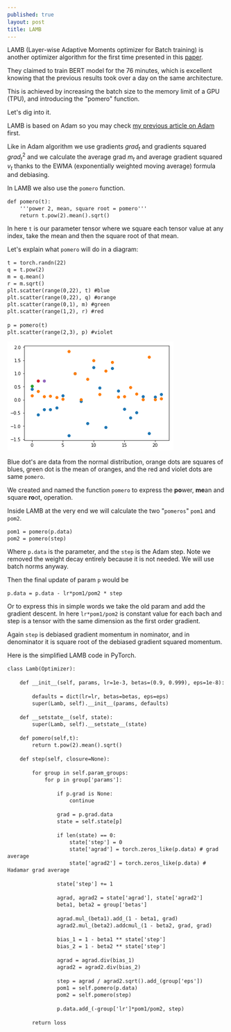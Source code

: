 ```yaml
---
published: true
layout: post
title: LAMB
---
```


LAMB (Layer-wise Adaptive Moments optimizer for Batch training) is another optimizer algorithm for the first time presented in this [paper](https://arxiv.org/abs/1904.00962). 

They claimed to train BERT model for the 76 minutes, which is excellent knowing that the previous results took over a day on the same architecture.

This is achieved by increasing the batch size to the memory limit of a GPU (TPU), and introducing the "pomero" function.

Let's dig into it.

LAMB is based on Adam so you may check [my previous article on Adam](https://dejanbatanjac.github.io/2019/08/29/Adam-and-Adaam.html) first.

Like in Adam algorithm we use gradients $grad_t$ and gradients squared $grad_t^2$ and we calculate the average grad $m_t$ and average gradient squared $v_t$ thanks to the EWMA (exponentially weighted moving average) formula and debiasing.

In LAMB we also use the `pomero` function.

    def pomero(t):
        '''power 2, mean, square root = pomero'''
        return t.pow(2).mean().sqrt()

In here `t` is our parameter tensor where we square each tensor value at any index, take the mean and then the square root of that mean.

Let's explain what `pomero` will do in a diagram:

    t = torch.randn(22)
    q = t.pow(2)
    m = q.mean()
    r = m.sqrt()
    plt.scatter(range(0,22), t) #blue
    plt.scatter(range(0,22), q) #orange
    plt.scatter(range(0,1), m) #green
    plt.scatter(range(1,2), r) #red

    p = pomero(t)
    plt.scatter(range(2,3), p) #violet

![IMG](/images/lamb1.png)

Blue dot's are data from the normal distribution, orange dots are squares of blues, green dot is the mean of oranges, and the red and violet dots are same `pomero`.

We created and named the function `pomero` to express the **po**wer, **me**an and square **ro**ot, operation.

Inside LAMB at the very end we will calculate the two "`pomeros`" `pom1` and `pom2`.

    pom1 = pomero(p.data)
    pom2 = pomero(step)

Where `p.data` is the parameter, and the `step` is the Adam step. Note we removed the weight decay entirely because it is not needed. We will use batch norms anyway.

Then the final update of param `p` would be 

    p.data = p.data - lr*pom1/pom2 * step

Or to express this in simple words we take the old param and add the gradient descent. In here `lr*pom1/pom2` is constant value for each bach and step is a tensor with the same dimension as the first order gradient.

Again `step` is debiased gradient momentum in nominator, and in denominator it is square root of the debiased gradient squared momentum.

Here is the simplified LAMB code in PyTorch.

    class Lamb(Optimizer):

        def __init__(self, params, lr=1e-3, betas=(0.9, 0.999), eps=1e-8):
            
            defaults = dict(lr=lr, betas=betas, eps=eps)
            super(Lamb, self).__init__(params, defaults)

        def __setstate__(self, state):
            super(Lamb, self).__setstate__(state)

        def pomero(self,t):        
            return t.pow(2).mean().sqrt()
        
        def step(self, closure=None):        
            
            for group in self.param_groups:
                for p in group['params']:
                    
                    if p.grad is None:
                        continue  
                        
                    grad = p.grad.data                
                    state = self.state[p] 
                    
                    if len(state) == 0:
                        state['step'] = 0                    
                        state['agrad'] = torch.zeros_like(p.data) # grad average                
                        state['agrad2'] = torch.zeros_like(p.data) # Hadamar grad average
                        
                    state['step'] += 1
                    
                    agrad, agrad2 = state['agrad'], state['agrad2'] 
                    beta1, beta2 = group['betas']
                    
                    agrad.mul_(beta1).add_(1 - beta1, grad)
                    agrad2.mul_(beta2).addcmul_(1 - beta2, grad, grad) 

                    bias_1 = 1 - beta1 ** state['step']
                    bias_2 = 1 - beta2 ** state['step'] 
                    
                    agrad = agrad.div(bias_1)
                    agrad2 = agrad2.div(bias_2)
                    
                    step = agrad / agrad2.sqrt().add_(group['eps'])
                    pom1 = self.pomero(p.data)
                    pom2 = self.pomero(step)
                
                    p.data.add_(-group['lr']*pom1/pom2, step)

            return loss



















